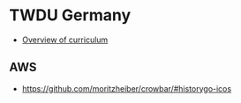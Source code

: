 # TWDU Germany
* [Overview of curriculum](https://docs.google.com/presentation/d/1mX0_RICLlvphqXpoGWUPlk2ZX-qPbckUS1vQZXlNivc/edit#slide=id.gc9623a6e6d_0_15)


## AWS
* https://github.com/moritzheiber/crowbar/#historygo-icos

